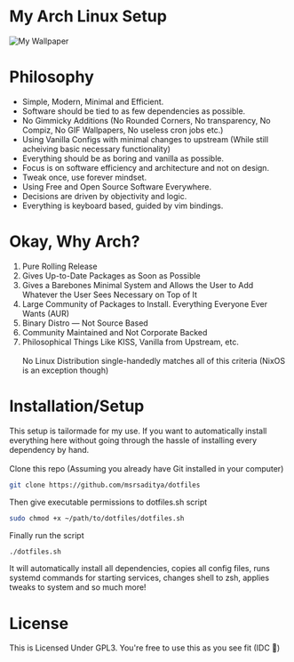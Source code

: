 # My Arch Linux Setup

![My Wallpaper](https://github.com/msrsaditya/dotfiles/blob/main/screenshot.png)

# Philosophy

- Simple, Modern, Minimal and Efficient.
- Software should be tied to as few dependencies as possible.
- No Gimmicky Additions (No Rounded Corners, No transparency, No Compiz, No GIF Wallpapers, No useless cron jobs etc.)
- Using Vanilla Configs with minimal changes to upstream (While still acheiving basic necessary functionality)
- Everything should be as boring and vanilla as possible.
- Focus is on software efficiency and architecture and not on design.
- Tweak once, use forever mindset.
- Using Free and Open Source Software Everywhere.
- Decisions are driven by objectivity and logic.
- Everything is keyboard based, guided by vim bindings.

# Okay, Why Arch?

1. Pure Rolling Release
2. Gives Up-to-Date Packages as Soon as Possible
3. Gives a Barebones Minimal System and Allows the User to Add Whatever the User Sees Necessary on Top of It
4. Large Community of Packages to Install. Everything Everyone Ever Wants (AUR)
5. Binary Distro — Not Source Based
6. Community Maintained and Not Corporate Backed
7. Philosophical Things Like KISS, Vanilla from Upstream, etc. <br><br>
No Linux Distribution single-handedly matches all of this criteria (NixOS is an exception though)

# Installation/Setup
This setup is tailormade for my use. If you want to automatically install everything here without going through the hassle of installing every dependency by hand. <br><br>
Clone this repo (Assuming you already have Git installed in your computer)
```bash
git clone https://github.com/msrsaditya/dotfiles
```
Then give executable permissions to dotfiles.sh script
```bash
sudo chmod +x ~/path/to/dotfiles/dotfiles.sh
```
Finally run the script
```bash
./dotfiles.sh
```
It will automatically install all dependencies, copies all config files, runs systemd commands for starting services, changes shell to zsh, applies tweaks to system and so much more!

# License
This is Licensed Under GPL3. You're free to use this as you see fit (IDC 🙂)
